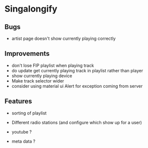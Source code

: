 ﻿# Singalongify

## Bugs

- artist page doesn't show currently playing correctly

## Improvements

- don't lose FIP playlist when playing track
- do update get currently playing track in playlist rather than player
- show currently playing device
- Make track selector wider
- consider using material ui Alert for exception coming from server

## Features

- sorting of playlist
- Different radio stations (and configure which show up for a user)

- youtube ?
- meta data ?
